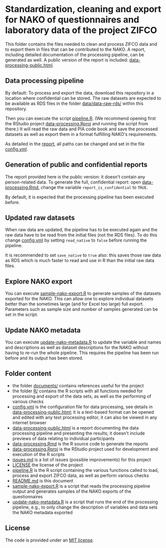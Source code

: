 # Standardization, cleaning and export for NAKO of questionnaires and laboratory data of the project ZIFCO

This folder contains the files needed to clean and process ZIFCO data and to export them in files that can be contributed to the NAKO. A report, including detailed documentation of the processing pipeline, can be generated as well. A public version of the report is included: [data-processing-public.html](data-processing-public.html).

## Data processing pipeline

By default: To process and export the data, download this repository in a location where confidential can be stored. The raw datasets are expected to be available as RDS files in the folder [data/data-raw-rds/](data/data-raw-rds/) within this repository. 

Then you can execute the script [pipeline.R](pipeline.R). (We recommend opening first the RStudio project [data-processing.Rproj](data-processing.Rproj) and running the script from there.) It will read the raw data and PIA code book and save the processed datasets as well as export them in a format fulfilling NAKO's requirements.

As detailed in the [report](data-processing-public.html), all paths can be changed and set in the file [config.yml](config.yml).

## Generation of public and confidential reports

The report provided here is the public version: it doesn't contain any person-related data. To generate the full, confidential report: open [data-processing.Rmd](data-processing.Rmd), change the variable 
`report_is_confidential` to `TRUE`.

By default, it is expected that the processing pipeline has been executed before.

## Updated raw datasets

When raw data are updated, the pipeline has to be executed again and the raw data have to be read from the initial files (not the RDS files). To do this change [config.yml](config.yml) by setting `read_native` to `false` before running the pipeline. 

It is recommended to set `save_native` to `true` also: this saves those raw data as RDS which is much faster to read and use in R than the initial raw data files.

## Explore NAKO export

You can execute [sample-nako-export.R](sample-nako-export.R) to generate samples of the datasets exported for the NAKO. This can allow one to explore individual datasets better than the sometimes large (and for Excel too large) full export. Parameters such as sample size and number of samples generated can be set in the script.

## Update NAKO metadata

You can execute [update-nako-metadata.R](update-nako-metadata.R) to update the variable and names and descriptions as well as dataset descriptions for the NAKO without having to re-run the whole pipeline. This requires the pipeline has been run before and its output has been stored.

## Folder content

- the folder [documents/](documents/) contains references useful for the project
- the folder [R/](R/) contains the R scripts with all functions needed for processing and export of the data sets, as well as the performing of various checks
- [config.yml](config.yml) is the configuration file for data processing, see details in [data-processing-public.html](data-processing-public.html); it is a text-based format can be opened and edited with any text processing editor, it can also be viewed in any internet browser
- [data-processing-public.html](data-processing-public.html) is a report documenting the data processing pipeline and presenting the results; it doesn't include previews of data relating to individual participants
- [data-processing.Rmd](data-processing.Rmd) is the R source code to generate the reports
- [data-processing.Rproj](data-processing.Rproj) is the RStudio project used for development and execution of the R scripts
- [issues.md](issues.md) is a list of issues (possible improvements) for this project
- [LICENSE](LICENSE) the license of the project
- [pipeline.R](pipeline.R) is the R script containing the various functions called to load, process and export ZIFCO data, as well as perform various checks
- [README.md](README.md) is this document
- [sample-nako-export.R](sample-nako-export.R) is a script that reads the processing pipeline output and generates samples of the NAKO exports of the questionnaires
- [update-nako-metadata.R](update-nako-metadata.R) is a script that runs the end of the processing pipeline, e.g., to only change the description of variables and data sets the NAKO metadata exported

## License

The code is provided under an [MIT license](LICENSE).
